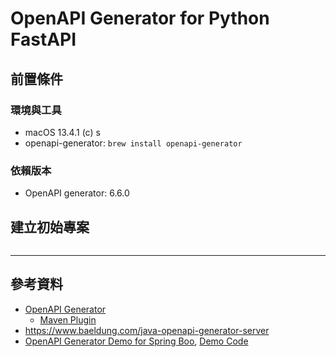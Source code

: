 # OpenAPI Generator for Python FastAPI

## 前置條件

### 環境與工具

- macOS 13.4.1 (c) s
- openapi-generator: `brew install openapi-generator`

### 依賴版本

- OpenAPI generator: 6.6.0


## 建立初始專案


```bash
```





---

## 參考資料

- [OpenAPI Generator](https://openapi-generator.tech/docs/configuration/)
    - [Maven Plugin](https://github.com/OpenAPITools/openapi-generator/tree/master/modules/openapi-generator-maven-plugin)
- https://www.baeldung.com/java-openapi-generator-server
- [OpenAPI Generator Demo for Spring Boo](https://www.youtube.com/watch?v=GJOwJrqIV-8), [Demo Code](https://github.com/OpenAPITools/openapi-generator/tree/master/modules/openapi-generator-maven-plugin)